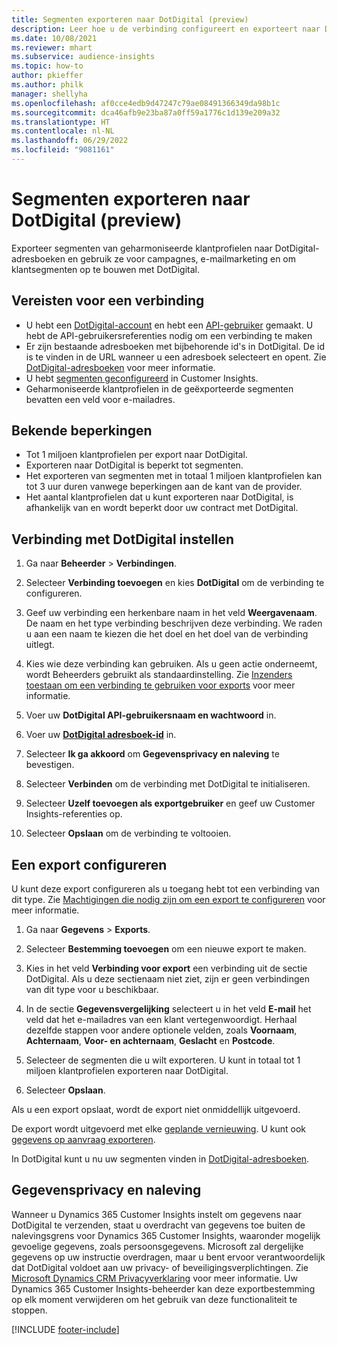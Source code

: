 ```yaml
---
title: Segmenten exporteren naar DotDigital (preview)
description: Leer hoe u de verbinding configureert en exporteert naar DotDigital.
ms.date: 10/08/2021
ms.reviewer: mhart
ms.subservice: audience-insights
ms.topic: how-to
author: pkieffer
ms.author: philk
manager: shellyha
ms.openlocfilehash: af0cce4edb9d47247c79ae08491366349da98b1c
ms.sourcegitcommit: dca46afb9e23ba87a0ff59a1776c1d139e209a32
ms.translationtype: HT
ms.contentlocale: nl-NL
ms.lasthandoff: 06/29/2022
ms.locfileid: "9081161"
---
```

# <a name="export-segments-to-dotdigital-preview"></a>Segmenten exporteren naar DotDigital (preview)

Exporteer segmenten van geharmoniseerde klantprofielen naar DotDigital-adresboeken en gebruik ze voor campagnes, e-mailmarketing en om klantsegmenten op te bouwen met DotDigital. 

## <a name="prerequisites-for-a-connection"></a>Vereisten voor een verbinding

-   U hebt een [DotDigital-account](https://dotdigital.com/) en hebt een [API-gebruiker](https://support.dotdigital.com/hc/articles/115001718730-How-do-I-create-an-API-user) gemaakt. U hebt de API-gebruikersreferenties nodig om een verbinding te maken
-   Er zijn bestaande adresboeken met bijbehorende id's in DotDigital. De id is te vinden in de URL wanneer u een adresboek selecteert en opent. Zie [DotDigital-adresboeken](https://support.dotdigital.com/hc/articles/212211968-Creating-an-address-book) voor meer informatie.
-   U hebt [segmenten geconfigureerd](segments.md) in Customer Insights.
-   Geharmoniseerde klantprofielen in de geëxporteerde segmenten bevatten een veld voor e-mailadres.

## <a name="known-limitations"></a>Bekende beperkingen

- Tot 1 miljoen klantprofielen per export naar DotDigital.
- Exporteren naar DotDigital is beperkt tot segmenten.
- Het exporteren van segmenten met in totaal 1 miljoen klantprofielen kan tot 3 uur duren vanwege beperkingen aan de kant van de provider. 
- Het aantal klantprofielen dat u kunt exporteren naar DotDigital, is afhankelijk van en wordt beperkt door uw contract met DotDigital.

## <a name="set-up-connection-to-dotdigital"></a>Verbinding met DotDigital instellen

1. Ga naar **Beheerder** > **Verbindingen**.

1. Selecteer **Verbinding toevoegen** en kies **DotDigital** om de verbinding te configureren.

1. Geef uw verbinding een herkenbare naam in het veld **Weergavenaam**. De naam en het type verbinding beschrijven deze verbinding. We raden u aan een naam te kiezen die het doel en het doel van de verbinding uitlegt.

1. Kies wie deze verbinding kan gebruiken. Als u geen actie onderneemt, wordt Beheerders gebruikt als standaardinstelling. Zie [Inzenders toestaan om een verbinding te gebruiken voor exports](connections.md#allow-contributors-to-use-a-connection-for-exports) voor meer informatie.

1. Voer uw **DotDigital API-gebruikersnaam en wachtwoord** in. 

1. Voer uw **[DotDigital adresboek-id](https://support.dotdigital.com/hc/articles/212211968-Creating-an-address-book)** in.

1. Selecteer **Ik ga akkoord** om **Gegevensprivacy en naleving** te bevestigen.

1. Selecteer **Verbinden** om de verbinding met DotDigital te initialiseren.

1. Selecteer **Uzelf toevoegen als exportgebruiker** en geef uw Customer Insights-referenties op.

1. Selecteer **Opslaan** om de verbinding te voltooien. 

## <a name="configure-an-export"></a>Een export configureren

U kunt deze export configureren als u toegang hebt tot een verbinding van dit type. Zie [Machtigingen die nodig zijn om een export te configureren](export-destinations.md#set-up-a-new-export) voor meer informatie.

1. Ga naar **Gegevens** > **Exports**.

1. Selecteer **Bestemming toevoegen** om een nieuwe export te maken.

1. Kies in het veld **Verbinding voor export** een verbinding uit de sectie DotDigital. Als u deze sectienaam niet ziet, zijn er geen verbindingen van dit type voor u beschikbaar.


1. In de sectie **Gegevensvergelijking** selecteert u in het veld **E-mail** het veld dat het e-mailadres van een klant vertegenwoordigt. Herhaal dezelfde stappen voor andere optionele velden, zoals **Voornaam**, **Achternaam**, **Voor- en achternaam**, **Geslacht** en **Postcode**.

1. Selecteer de segmenten die u wilt exporteren. U kunt in totaal tot 1 miljoen klantprofielen exporteren naar DotDigital.

1. Selecteer **Opslaan**.

Als u een export opslaat, wordt de export niet onmiddellijk uitgevoerd.

De export wordt uitgevoerd met elke [geplande vernieuwing](system.md#schedule-tab). U kunt ook [gegevens op aanvraag exporteren](export-destinations.md#run-exports-on-demand). 
 
In DotDigital kunt u nu uw segmenten vinden in [DotDigital-adresboeken](https://support.dotdigital.com/hc/articles/212211968-Creating-an-address-book).


## <a name="data-privacy-and-compliance"></a>Gegevensprivacy en naleving

Wanneer u Dynamics 365 Customer Insights instelt om gegevens naar DotDigital te verzenden, staat u overdracht van gegevens toe buiten de nalevingsgrens voor Dynamics 365 Customer Insights, waaronder mogelijk gevoelige gegevens, zoals persoonsgegevens. Microsoft zal dergelijke gegevens op uw instructie overdragen, maar u bent ervoor verantwoordelijk dat DotDigital voldoet aan uw privacy- of beveiligingsverplichtingen. Zie [Microsoft Dynamics CRM Privacyverklaring](https://go.microsoft.com/fwlink/?linkid=396732) voor meer informatie.
Uw Dynamics 365 Customer Insights-beheerder kan deze exportbestemming op elk moment verwijderen om het gebruik van deze functionaliteit te stoppen.


[!INCLUDE [footer-include](includes/footer-banner.md)]
